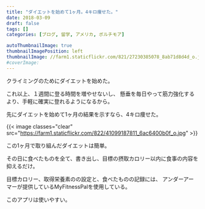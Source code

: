 ```yaml
---
title: "ダイエットを始めて1ヶ月。4キロ痩せた。"
date: 2018-03-09
draft: false
tags: []
categories: [ブログ, 留学, アメリカ, ボルチモア]

autoThumbnailImage: true
thumbnailImagePosition: left
thumbnailImage: //farm1.staticflickr.com/821/27230385078_8ab71d8d4d_o.jpg
#coverImage: 
---
```


クライミングのためにダイエットを始めた。

これ以上、１週間に登る時間を増やせないし、
懸垂を毎日やって筋力強化するより、手軽に確実に登れるようになるから。

先にダイエットを始めて1ヶ月の結果を示すなら、4キロ痩せた。

{{< image classes="clear" src="https://farm1.staticflickr.com/822/41099187811_6ac6400b0f_o.jpg" >}}

この1ヶ月で取り組んだダイエットは簡単。

その日に食べたものを全て、書き出し、目標の摂取カロリー以内に食事の内容を抑えるだけ。

目標カロリー、取得栄養素のの設定と、食べたものの記録には、
アンダーアーマーが提供しているMyFitnessPalを使用している。

このアプリは使いやすい。



